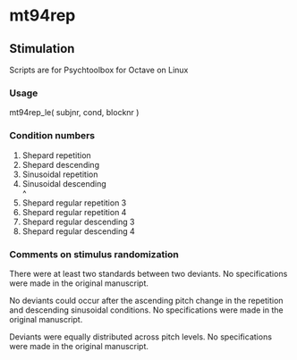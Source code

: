 # mt94rep

## Stimulation
Scripts are for Psychtoolbox for Octave on Linux

### Usage
mt94rep_le( subjnr, cond, blocknr )

### Condition numbers
1. Shepard repetition
2. Shepard descending
3. Sinusoidal repetition
4. Sinusoidal descending  
^
5. Shepard regular repetition 3
6. Shepard regular repetition 4
7. Shepard regular descending 3
8. Shepard regular descending 4

### Comments on stimulus randomization
There were at least two standards between two deviants. No specifications were made in the original manuscript.

No deviants could occur after the ascending pitch change in the repetition and descending sinusoidal conditions. No specifications were made in the original manuscript.

Deviants were equally distributed across pitch levels. No specifications were made in the original manuscript.
